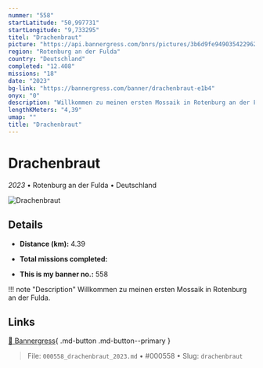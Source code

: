 ```yaml
---
nummer: "558"
startLatitude: "50,997731"
startLongitude: "9,733295"
titel: "Drachenbraut"
picture: "https://api.bannergress.com/bnrs/pictures/3b6d9fe949035422962ff24d0933b2f9"
region: "Rotenburg an der Fulda"
country: "Deutschland"
completed: "12.408"
missions: "18"
date: "2023"
bg-link: "https://bannergress.com/banner/drachenbraut-e1b4"
onyx: "0"
description: "Willkommen zu meinen ersten Mossaik in Rotenburg an der Fulda."
lengthKMeters: "4,39"
umap: ""
title: "Drachenbraut"
---
```

# Drachenbraut

*2023* • Rotenburg an der Fulda • Deutschland

![Drachenbraut](https://api.bannergress.com/bnrs/pictures/3b6d9fe949035422962ff24d0933b2f9)

## Details
- **Distance (km):** 4.39

- **Total missions completed:** 
- **This is my banner no.:** 558


!!! note "Description"
    Willkommen zu meinen ersten Mossaik in Rotenburg an der Fulda.



## Links
[🔗 Bannergress](https://bannergress.com/banner/drachenbraut-e1b4){ .md-button .md-button--primary }



> File: `000558_drachenbraut_2023.md` • #000558 • Slug: `drachenbraut`
